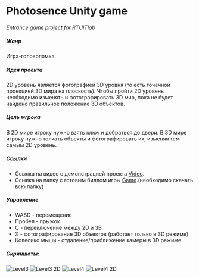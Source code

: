 # Photosence Unity game
*Entrance game project for RTUITlab*

##### Жанр
Игра-головоломка.

##### Идея проекта
2D уровень является фотографией 3D уровня (то есть точечной проекцией 3D мира на плоскость). Чтобы пройти 2D уровень необходимо изменять и фотографировать 3D мир, пока не будет найдено правильное положение 3D объектов.

##### Цель мгрока
В 2D мире игроку нужно взять ключ и добраться до двери. В 3D мире игроку нужно толкать объекты и фотографировать их, изменяя тем самым 2D уровень.

##### Ссылки
- Ссылка на видео с демонстрацией проекта [Video](https://www.youtube.com/watch?v=togSPPPbXIc).
- Ссылка на папку с готовым билдом игры [Game](https://github.com/Yudjerick/Photosence-Unity-game-/tree/main/BUILTS).(необходимо скачать всю папку)

##### Управление
- WASD - перемещение
- Пробел - прыжок
- C - переключение между 2D и 3В
- X - фотографирование 3D объектов (работает только в 3D режиме)
- Колесико мыши - отдаление/приближение камеры в 3D режиме

##### Скриншоты:
![Level3](https://user-images.githubusercontent.com/91619830/158809126-d6436625-589d-4c46-a7e8-5a94b3b6787b.PNG)
![Level3 2D](https://user-images.githubusercontent.com/91619830/158809220-d0cdf9ae-2dfe-48d0-b98a-32e04ba950dc.PNG)
![Level4](https://user-images.githubusercontent.com/91619830/158809251-ff02ef5f-2823-4484-ac74-ab5f2858d936.PNG)
![Level4 2D](https://user-images.githubusercontent.com/91619830/158809279-0c29408c-53e1-4684-bef0-523f1dd03a7d.PNG)
